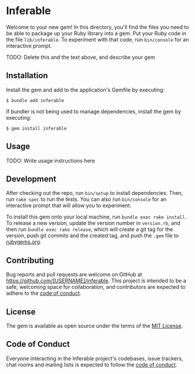 # Inferable

Welcome to your new gem! In this directory, you'll find the files you need to be able to package up your Ruby library into a gem. Put your Ruby code in the file `lib/inferable`. To experiment with that code, run `bin/console` for an interactive prompt.

TODO: Delete this and the text above, and describe your gem

## Installation

Install the gem and add to the application's Gemfile by executing:

    $ bundle add inferable

If bundler is not being used to manage dependencies, install the gem by executing:

    $ gem install inferable

## Usage

TODO: Write usage instructions here

## Development

After checking out the repo, run `bin/setup` to install dependencies. Then, run `rake spec` to run the tests. You can also run `bin/console` for an interactive prompt that will allow you to experiment.

To install this gem onto your local machine, run `bundle exec rake install`. To release a new version, update the version number in `version.rb`, and then run `bundle exec rake release`, which will create a git tag for the version, push git commits and the created tag, and push the `.gem` file to [rubygems.org](https://rubygems.org).

## Contributing

Bug reports and pull requests are welcome on GitHub at https://github.com/[USERNAME]/inferable. This project is intended to be a safe, welcoming space for collaboration, and contributors are expected to adhere to the [code of conduct](https://github.com/[USERNAME]/inferable/blob/master/CODE_OF_CONDUCT.md).

## License

The gem is available as open source under the terms of the [MIT License](https://opensource.org/licenses/MIT).

## Code of Conduct

Everyone interacting in the Inferable project's codebases, issue trackers, chat rooms and mailing lists is expected to follow the [code of conduct](https://github.com/[USERNAME]/inferable/blob/master/CODE_OF_CONDUCT.md).
